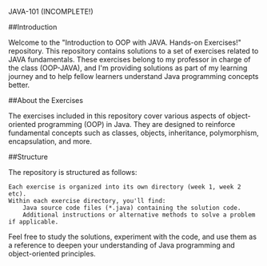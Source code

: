 JAVA-101 (INCOMPLETE!)

##Introduction

Welcome to the "Introduction to OOP with JAVA. Hands-on Exercises!" repository. This repository contains solutions to a set of exercises related to JAVA fundamentals. These exercises belong to my professor in charge of the class (OOP-JAVA), and I'm providing solutions as part of my learning journey and to help fellow learners understand Java programming concepts better.

##About the Exercises

The exercises included in this repository cover various aspects of object-oriented programming (OOP) in Java. They are designed to reinforce fundamental concepts such as classes, objects, inheritance, polymorphism, encapsulation, and more.

##Structure

The repository is structured as follows:

    Each exercise is organized into its own directory (week 1, week 2 etc).
    Within each exercise directory, you'll find:
        Java source code files (*.java) containing the solution code.
        Additional instructions or alternative methods to solve a problem if applicable.

Feel free to study the solutions, experiment with the code, and use them as a reference to deepen your understanding of Java programming and object-oriented principles.

